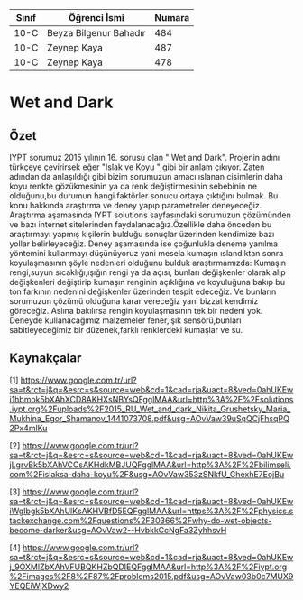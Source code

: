 

Sınıf | Öğrenci İsmi  | Numara
------|---------------|--------
10-C  | Beyza Bilgenur Bahadır| 484
10-C  | Zeynep Kaya | 487
10-C  | Zeynep Kaya | 478

#  Wet and Dark
## Özet
IYPT sorumuz 2015 yılının 16. sorusu olan " Wet and Dark". Projenin adını türkçeye çevirirsek eğer "Islak ve Koyu " gibi bir anlam çıkıyor. Zaten adından da anlaşıldığı gibi bizim sorumuzun amacı ıslanan cisimlerin daha koyu renkte gözükmesinin ya da renk değiştirmesinin sebebinin ne olduğunu,bu durumun hangi faktörler sonucu ortaya çıktığını bulmak. Bu konu hakkında araştırma ve deney yapıp parametreler deneyeceğiz. Araştırma aşamasında IYPT solutions sayfasındaki sorumuzun çözümünden ve bazı internet sitelerinden faydalanacağız.Özellikle daha önceden bu araştırmayı yapmış kişilerin bulduğu sonuçlar üzerinden kendimize bazı yollar belirleyeceğiz. Deney aşamasında ise çoğunlukla deneme yanılma yöntemini kullanmayı düşünüyoruz yani mesela kumaşın ıslandıktan sonra koyulaşmasının şöyle nedenleri olduğunu bulduk araştırmamızda: Kumaşın rengi,suyun sıcaklığı,ışığın rengi ya da açısı, bunları değişkenler olarak alıp değişkenleri değiştirip kumaşın renginin açıklığına ve koyuluğuna bakıp bu ton farkının nedenini değişkenler üzerinden tespit edeceğiz. Ve bunların sorumuzun çözümü olduğuna karar vereceğiz yani bizzat kendimiz göreceğiz. Aslına bakılırsa rengin koyulaşmasının tek bir nedeni yok. Deneyde kullanacağımız malzemeler fener,ışık sensörü,bunları sabitleyeceğimiz bir düzenek,farklı renklerdeki kumaşlar ve su. 

## Kaynakçalar
[1] https://www.google.com.tr/url?sa=t&rct=j&q=&esrc=s&source=web&cd=1&cad=rja&uact=8&ved=0ahUKEwi1hbmok5bXAhXCD8AKHXsNBYsQFgglMAA&url=http%3A%2F%2Fsolutions.iypt.org%2Fuploads%2F2015_RU_Wet_and_dark_Nikita_Grushetsky_Maria_Mukhina_Egor_Shamanov_1441073708.pdf&usg=AOvVaw39uSqQCjFhsqPQ2Px4mlKu

[2] https://www.google.com.tr/url?sa=t&rct=j&q=&esrc=s&source=web&cd=1&cad=rja&uact=8&ved=0ahUKEwjLgrvBk5bXAhVCCsAKHdkMBJUQFgglMAA&url=http%3A%2F%2Fbilimseli.com%2Fislaksa-daha-koyu%2F&usg=AOvVaw353zSNkfU_GhexhE7EojBu

[3] https://www.google.com.tr/url?sa=t&rct=j&q=&esrc=s&source=web&cd=1&cad=rja&uact=8&ved=0ahUKEwiWgIbgk5bXAhUlKsAKHVBfD5EQFgglMAA&url=https%3A%2F%2Fphysics.stackexchange.com%2Fquestions%2F30366%2Fwhy-do-wet-objects-become-darker&usg=AOvVaw2--HvbkkCcNgFa3ZyhhsvH

[4] https://www.google.com.tr/url?sa=t&rct=j&q=&esrc=s&source=web&cd=1&cad=rja&uact=8&ved=0ahUKEwj_9OXMlZbXAhVFUBQKHZbQDIEQFgglMAA&url=http%3A%2F%2Fiypt.org%2Fimages%2F8%2F87%2Fproblems2015.pdf&usg=AOvVaw03b0c7MUX9YEQEiWjXDwy2
